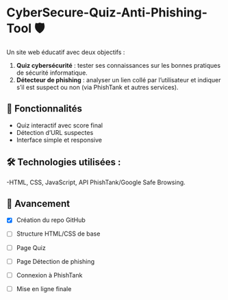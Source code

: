 # CyberSecure-Quiz-Anti-Phishing-Tool 🛡️

Un site web éducatif avec deux objectifs :
1. **Quiz cybersécurité** : tester ses connaissances sur les bonnes pratiques de sécurité informatique.
2. **Détecteur de phishing** : analyser un lien collé par l’utilisateur et indiquer s’il est suspect ou non (via PhishTank et autres services).

## 🚀 Fonctionnalités 
- Quiz interactif avec score final
- Détection d’URL suspectes
- Interface simple et responsive

## 🛠️ Technologies utilisées : 
-HTML, CSS, JavaScript, API PhishTank/Google Safe Browsing.

## 📅 Avancement
- [x] Création du repo GitHub
- [ ] Structure HTML/CSS de base
- [ ] Page Quiz
- [ ] Page Détection de phishing
- [ ] Connexion à PhishTank
- [ ] Mise en ligne finale

